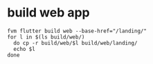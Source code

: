# build web app
```
fvm flutter build web --base-href="/landing/"
for l in $(ls build/web/)
  do cp -r build/web/$l build/web/landing/
  echo $l
done
```
